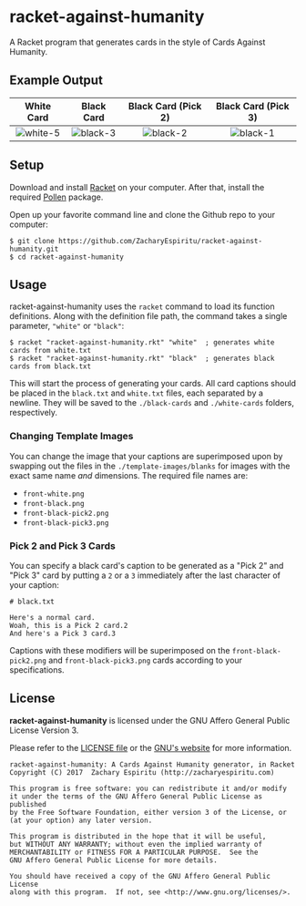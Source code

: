 # racket-against-humanity
A Racket program that generates cards in the style of Cards Against Humanity.

## Example Output

| White Card | Black Card | Black Card (Pick 2) | Black Card (Pick 3) |
|:----------:|:----------:|:-------------------:|:-------------------:|
|![white-5](https://user-images.githubusercontent.com/13021310/28507422-9fd30c40-7000-11e7-8872-b054e4b34bbe.png)|![black-3](https://user-images.githubusercontent.com/13021310/28507424-a3839eae-7000-11e7-9841-bdff85dc352a.png)|![black-2](https://user-images.githubusercontent.com/13021310/28507425-a48ef56e-7000-11e7-9f90-86670601160d.png)|![black-1](https://user-images.githubusercontent.com/13021310/28507426-a5cf05fe-7000-11e7-92cc-103f7893f912.png)|

## Setup

Download and install [Racket](https://racket-lang.org/) on your computer. After that, install the required [Pollen](https://docs.racket-lang.org/pollen/Installation.html) package.

Open up your favorite command line and clone the Github repo to your computer:

```
$ git clone https://github.com/ZacharyEspiritu/racket-against-humanity.git
$ cd racket-against-humanity
```

## Usage

racket-against-humanity uses the `racket` command to load its function definitions. Along with the definition file path, the command takes a single parameter, `"white"` or `"black"`:

```racket
$ racket "racket-against-humanity.rkt" "white"  ; generates white cards from white.txt
$ racket "racket-against-humanity.rkt" "black"  ; generates black cards from black.txt
```

This will start the process of generating your cards. All card captions should be placed in the `black.txt` and `white.txt` files, each separated by a newline. They will be saved to the `./black-cards` and `./white-cards` folders, respectively.

### Changing Template Images

You can change the image that your captions are superimposed upon by swapping out the files in the `./template-images/blanks` for images with the exact same name _and_ dimensions. The required file names are:

* `front-white.png`
* `front-black.png`
* `front-black-pick2.png`
* `front-black-pick3.png`

### Pick 2 and Pick 3 Cards

You can specify a black card's caption to be generated as a "Pick 2" and "Pick 3" card by putting a `2` or a `3` immediately after the last character of your caption:

```
# black.txt

Here's a normal card.
Woah, this is a Pick 2 card.2
And here's a Pick 3 card.3
```

Captions with these modifiers will be superimposed on the `front-black-pick2.png` and `front-black-pick3.png` cards according to your specifications.

## License

**racket-against-humanity** is licensed under the GNU Affero General Public License Version 3. 

Please refer to the [LICENSE file](https://github.com/ZacharyEspiritu/racket-against-humanity/blob/master/LICENSE) or the [GNU's website](http://www.gnu.org/licenses/#AGPL) for more information.

```
racket-against-humanity: A Cards Against Humanity generator, in Racket
Copyright (C) 2017  Zachary Espiritu (http://zacharyespiritu.com)

This program is free software: you can redistribute it and/or modify
it under the terms of the GNU Affero General Public License as published
by the Free Software Foundation, either version 3 of the License, or
(at your option) any later version.

This program is distributed in the hope that it will be useful,
but WITHOUT ANY WARRANTY; without even the implied warranty of
MERCHANTABILITY or FITNESS FOR A PARTICULAR PURPOSE.  See the
GNU Affero General Public License for more details.

You should have received a copy of the GNU Affero General Public License
along with this program.  If not, see <http://www.gnu.org/licenses/>.
```
